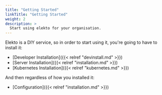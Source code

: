 ```yaml
---
title: "Getting Started"
linkTitle: "Getting Started"
weight: 2
description: >
  Start using elekto for your organisation.
---
```


Elekto is a DIY service, so in order to start using it, you're going to have to install it:

* [Developer Installation]({{< relref "devinstall.md" >}})
* [Server Installation]({{< relref "installation.md" >}})
* [Kubernetes Installation]({{< relref "kubernetes.md" >}})

And then regardless of how you installed it:

* [Configuration]({{< relref "installation.md" >}})
